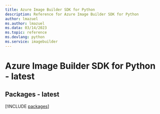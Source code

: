 ```yaml
---
title: Azure Image Builder SDK for Python
description: Reference for Azure Image Builder SDK for Python
author: lmazuel
ms.author: lmazuel
ms.data: 03/14/2023
ms.topic: reference
ms.devlang: python
ms.service: imagebuilder
---
```

# Azure Image Builder SDK for Python - latest
## Packages - latest
[!INCLUDE [packages](image-builder-index.md)]